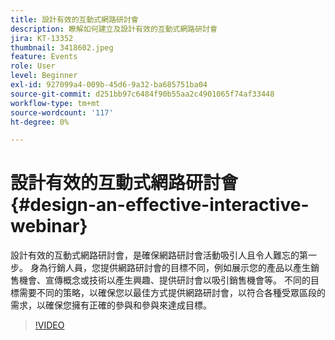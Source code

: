 ```yaml
---
title: 設計有效的互動式網路研討會
description: 瞭解如何建立及設計有效的互動式網路研討會
jira: KT-13352
thumbnail: 3418602.jpeg
feature: Events
role: User
level: Beginner
exl-id: 927099a4-009b-45d6-9a32-ba685751ba04
source-git-commit: d251bb97c6484f90b55aa2c4901065f74af33448
workflow-type: tm+mt
source-wordcount: '117'
ht-degree: 0%

---
```


# 設計有效的互動式網路研討會 {#design-an-effective-interactive-webinar}

設計有效的互動式網路研討會，是確保網路研討會活動吸引人且令人難忘的第一步。 身為行銷人員，您提供網路研討會的目標不同，例如展示您的產品以產生銷售機會、宣傳概念或技術以產生興趣、提供研討會以吸引銷售機會等。 不同的目標需要不同的策略，以確保您以最佳方式提供網路研討會，以符合各種受眾區段的需求，以確保您擁有正確的參與和參與來達成目標。

>[!VIDEO](https://video.tv.adobe.com/v/3418602?quality=12&learn=on)
